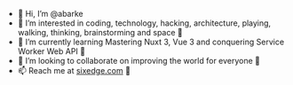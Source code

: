 - 👋 Hi, I’m @abarke
- 👀 I’m interested in coding, technology, hacking, architecture, playing, walking, thinking, brainstorming and space 🚀
- 🌱 I’m currently learning Mastering Nuxt 3, Vue 3 and conquering Service Worker Web API 🧪
- 💞️ I’m looking to collaborate on improving the world for everyone 🔧 
- 📫 Reach me at [sixedge.com](https://sixedge.com/) 👋

<!---
abarke/abarke is a ✨ special ✨ repository because its `README.md` (this file) appears on your GitHub profile.
You can click the Preview link to take a look at your changes.
--->

